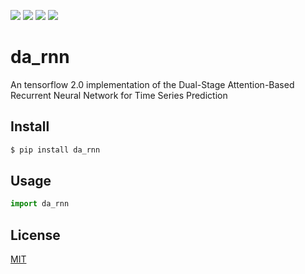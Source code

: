 [![](https://travis-ci.org/kaelzhang/tensorflow-2.0-DA-RNN.svg?branch=master)](https://travis-ci.org/kaelzhang/tensorflow-2.0-DA-RNN)
[![](https://codecov.io/gh/kaelzhang/tensorflow-2.0-DA-RNN/branch/master/graph/badge.svg)](https://codecov.io/gh/kaelzhang/tensorflow-2.0-DA-RNN)
[![](https://img.shields.io/pypi/v/da_rnn.svg)](https://pypi.org/project/da_rnn/)
[![](https://img.shields.io/pypi/l/da_rnn.svg)](https://github.com/kaelzhang/tensorflow-2.0-DA-RNN)

# da_rnn

An tensorflow 2.0 implementation of the Dual-Stage Attention-Based Recurrent Neural Network for Time Series Prediction

## Install

```sh
$ pip install da_rnn
```

## Usage

```py
import da_rnn
```

## License

[MIT](LICENSE)
